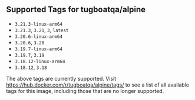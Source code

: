## Supported Tags for tugboatqa/alpine

* `3.21.3-linux-arm64`
* `3.21.3`, `3.21`, `3`, `latest`
* `3.20.6-linux-arm64`
* `3.20.6`, `3.20`
* `3.19.7-linux-arm64`
* `3.19.7`, `3.19`
* `3.18.12-linux-arm64`
* `3.18.12`, `3.18`

The above tags are currently supported. Visit https://hub.docker.com/r/tugboatqa/alpine/tags/ to see a list of all available tags for this image, including those that are no longer supported.
